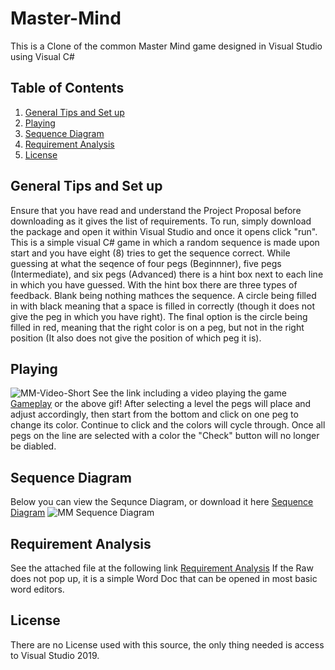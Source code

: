 



# Master-Mind
This is a Clone of the common Master Mind game designed in Visual Studio using Visual C#

## Table of Contents 
1. [General Tips and Set up](https://github.com/Gregory-Salley-199/Master-Mind/blob/main/README.md#general-tips-and-set-up)
2. [Playing](https://github.com/Gregory-Salley-199/Master-Mind/blob/main/README.md#playing)
3. [Sequence Diagram](https://github.com/Gregory-Salley-199/Master-Mind/blob/main/README.md#sequence-diagram)
4. [Requirement Analysis](https://github.com/Gregory-Salley-199/Master-Mind/blob/main/README.md#requirement-analysis)
5. [License](https://github.com/Gregory-Salley-199/Master-Mind/blob/main/README.md#license)

## General Tips and Set up
Ensure that you have read and understand the Project Proposal before downloading as it gives the list of requirements. 
To run, simply download the package and open it within Visual Studio and once it opens click "run".
This is a simple visual C# game in which a random sequence is made upon start and you have eight (8) tries to get the sequence correct.
While guessing at what the seqence of four pegs (Beginnner), five pegs (Intermediate), and six pegs (Advanced) there is a hint box next to each line in which you have guessed. 
With the hint box there are three types of feedback. Blank being nothing mathces the sequence. A circle being filled in with black meaning that a space is filled in correctly (though it does not give the peg in which you have right). The final option is the circle being filled in red, meaning that the right color is on a peg, but not in the right position (It also does not give the position of which peg it is).

## Playing
![MM-Video-Short](https://user-images.githubusercontent.com/54416040/116465911-7aaeb300-a833-11eb-9f77-804aa4bb0fbc.gif)
See the link including a video playing the game [Gameplay](https://github.com/Gregory-Salley-199/Master-Mind/blob/main/MM%20video.zip) or the above gif!
After selecting a level the pegs will place and adjust accordingly, then start from the bottom and click on one peg to change its color. Continue to click and the colors will cycle through. Once all pegs on the line are selected with a color the "Check" button will no longer be diabled. 

## Sequence Diagram
Below you can view the Sequnce Diagram, or download it here [Sequence Diagram](https://github.com/Gregory-Salley-199/Master-Mind/blob/main/MM%20Sequence%20Diagram.pdf)
![MM Sequence Diagram](https://user-images.githubusercontent.com/54416040/116467098-ecd3c780-a834-11eb-9301-03d58fe35dbf.jpg)


## Requirement Analysis
See the attached file at the following link [Requirement Analysis](https://github.com/Gregory-Salley-199/Master-Mind/blob/main/Master%20Mind%20Clone%20Requirement.docx)
If the Raw does not pop up, it is a simple Word Doc that can be opened in most basic word editors. 

## License
There are no License used with this source, the only thing needed is access to Visual Studio 2019.
